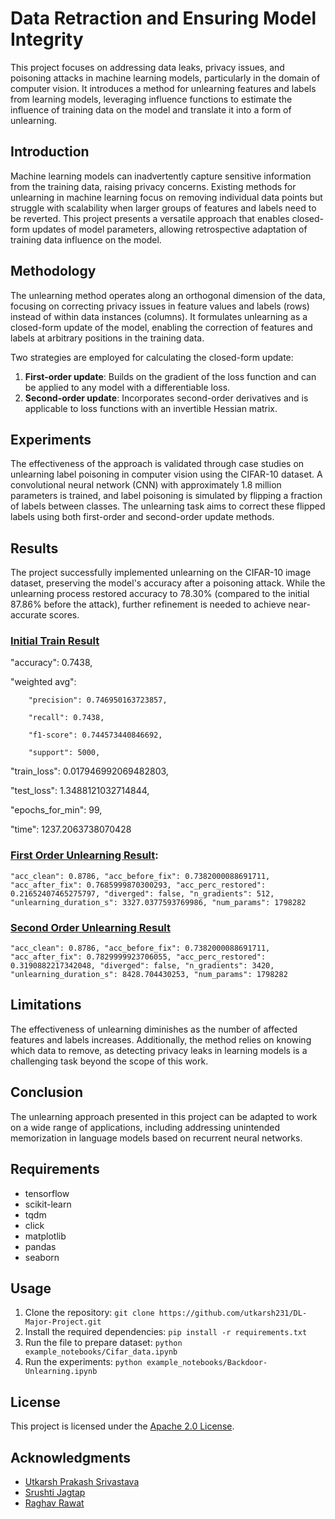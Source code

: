 # Data Retraction and Ensuring Model Integrity

This project focuses on addressing data leaks, privacy issues, and poisoning attacks in machine learning models, particularly in the domain of computer vision. It introduces a method for unlearning features and labels from learning models, leveraging influence functions to estimate the influence of training data on the model and translate it into a form of unlearning.

## Introduction

Machine learning models can inadvertently capture sensitive information from the training data, raising privacy concerns. Existing methods for unlearning in machine learning focus on removing individual data points but struggle with scalability when larger groups of features and labels need to be reverted. This project presents a versatile approach that enables closed-form updates of model parameters, allowing retrospective adaptation of training data influence on the model.

## Methodology

The unlearning method operates along an orthogonal dimension of the data, focusing on correcting privacy issues in feature values and labels (rows) instead of within data instances (columns). It formulates unlearning as a closed-form update of the model, enabling the correction of features and labels at arbitrary positions in the training data.

Two strategies are employed for calculating the closed-form update:

1. **First-order update**: Builds on the gradient of the loss function and can be applied to any model with a differentiable loss.
2. **Second-order update**: Incorporates second-order derivatives and is applicable to loss functions with an invertible Hessian matrix.

## Experiments

The effectiveness of the approach is validated through case studies on unlearning label poisoning in computer vision using the CIFAR-10 dataset. A convolutional neural network (CNN) with approximately 1.8 million parameters is trained, and label poisoning is simulated by flipping a fraction of labels between classes. The unlearning task aims to correct these flipped labels using both first-order and second-order update methods.

## Results

The project successfully implemented unlearning on the CIFAR-10 image dataset, preserving the model's accuracy after a poisoning attack. While the unlearning process restored accuracy to 78.30% (compared to the initial 87.86% before the attack), further refinement is needed to achieve near-accurate scores.

### [Initial Train Result](models/poisoning/budget-10000/seed-42/train_results.json)
  
  "accuracy": 0.7438,
  
  "weighted avg":
  
        "precision": 0.746950163723857,
        
        "recall": 0.7438,
        
        "f1-score": 0.744573440846692,
        
        "support": 5000,
        
  "train_loss": 0.017946992069482803,
  
  "test_loss": 1.3488121032714844,
  
  "epochs_for_min": 99,
  
  "time": 1237.2063738070428

### [First Order Unlearning Result](models/poisoning/budget-10000/seed-42/first-order/unlearning_results.json):
`
    "acc_clean": 0.8786,
    "acc_before_fix": 0.7382000088691711,
    "acc_after_fix": 0.7685999870300293,
    "acc_perc_restored": 0.21652407465275797,
    "diverged": false,
    "n_gradients": 512,
    "unlearning_duration_s": 3327.0377593769986,
    "num_params": 1798282
`
### [Second Order Unlearning Result](models/poisoning/budget-10000/seed-42/second-order/unlearning_results.json)
`
    "acc_clean": 0.8786,
    "acc_before_fix": 0.7382000088691711,
    "acc_after_fix": 0.7829999923706055,
    "acc_perc_restored": 0.3190882217342048,
    "diverged": false,
    "n_gradients": 3420,
    "unlearning_duration_s": 8428.704430253,
    "num_params": 1798282
`




## Limitations

The effectiveness of unlearning diminishes as the number of affected features and labels increases. Additionally, the method relies on knowing which data to remove, as detecting privacy leaks in learning models is a challenging task beyond the scope of this work.

## Conclusion

The unlearning approach presented in this project can be adapted to work on a wide range of applications, including addressing unintended memorization in language models based on recurrent neural networks.


## Requirements

- tensorflow
- scikit-learn
- tqdm
- click
- matplotlib
- pandas
- seaborn

## Usage

1. Clone the repository: `git clone https://github.com/utkarsh231/DL-Major-Project.git`
2. Install the required dependencies: `pip install -r requirements.txt`
3. Run the file to prepare dataset: `python example_notebooks/Cifar_data.ipynb`
4. Run the experiments: `python example_notebooks/Backdoor-Unlearning.ipynb`

## License

This project is licensed under the [Apache 2.0 License](LICENSE).

## Acknowledgments

- [Utkarsh Prakash Srivastava](https://github.com/utkarsh231)
- [Srushti Jagtap](https://github.com/Srushti2602)
- [Raghav Rawat](https://github.com/rawatraghav)
